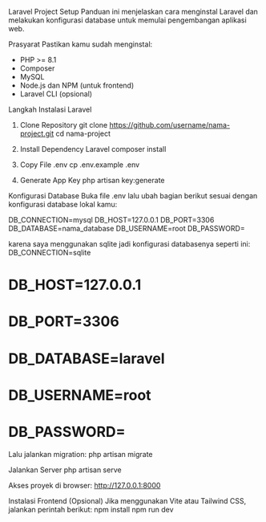 Laravel Project Setup
Panduan ini menjelaskan cara menginstal Laravel dan melakukan konfigurasi database untuk memulai pengembangan aplikasi web.

Prasyarat
Pastikan kamu sudah menginstal:
- PHP >= 8.1
- Composer
- MySQL
- Node.js dan NPM (untuk frontend)
- Laravel CLI (opsional)

Langkah Instalasi Laravel
1. Clone Repository
git clone https://github.com/username/nama-project.git
cd nama-project

2. Install Dependency Laravel
composer install

3. Copy File .env
cp .env.example .env

4. Generate App Key
php artisan key:generate

Konfigurasi Database
Buka file .env lalu ubah bagian berikut sesuai dengan konfigurasi database lokal kamu:

DB_CONNECTION=mysql
DB_HOST=127.0.0.1
DB_PORT=3306
DB_DATABASE=nama_database
DB_USERNAME=root
DB_PASSWORD=

karena saya menggunakan sqlite jadi konfigurasi databasenya seperti ini:
DB_CONNECTION=sqlite
# DB_HOST=127.0.0.1
# DB_PORT=3306
# DB_DATABASE=laravel
# DB_USERNAME=root
# DB_PASSWORD=

Lalu jalankan migration:
php artisan migrate

Jalankan Server
php artisan serve

Akses proyek di browser:
http://127.0.0.1:8000

Instalasi Frontend (Opsional)
Jika menggunakan Vite atau Tailwind CSS, jalankan perintah berikut:
npm install
npm run dev